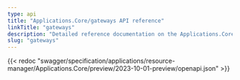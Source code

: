 ```yaml
---
type: api
title: "Applications.Core/gateways API reference"
linkTitle: "gateways"
description: "Detailed reference documentation on the Applications.Core/gateways API"
slug: "gateways"
---
```


{{< redoc "swagger/specification/applications/resource-manager/Applications.Core/preview/2023-10-01-preview/openapi.json" >}}
